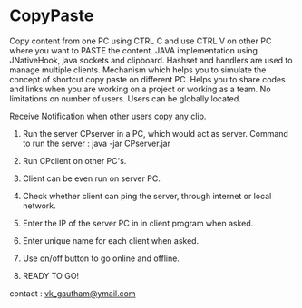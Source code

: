 CopyPaste
=========

Copy content from one PC using CTRL C and use CTRL V on other PC where you want to PASTE the content.
JAVA implementation using JNativeHook, java sockets and clipboard. Hashset and handlers are used to manage multiple clients.
Mechanism which helps you to simulate the concept of shortcut copy paste on different PC.
Helps you to share codes and links when you are working on a project or working as a team. No limitations on number of users. Users can be globally located. 

Receive Notification when other users copy any clip.

1) Run the server CPserver in a PC, which would act as server. Command to run the server : 
java -jar CPserver.jar

2) Run CPclient on other PC's.

3) Client can be even run on server PC.

4) Check whether client can ping the server, through internet or local network.

5) Enter the IP of the server PC in in client program when asked.

6) Enter unique name for each client when asked. 

8) Use on/off button to go online and offline.

9) READY TO GO!

contact : vk_gautham@ymail.com
